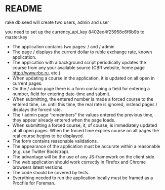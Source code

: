 # README

rake db:seed will create two users, admin and user

you need to set up the currency_api_key 8402ec4f25958c6f6b9b to master.key

- The application contains two pages: / and / admin
- The page / displays the current dollar to ruble exchange rate, known
application.
- The application with a background script periodically updates the course from any
your available source (CBR website, home page
http://www.rbc.ru, etc.).
- When updating a course in the application, it is updated on all open in
current pages.
- On the / admin page there is a form containing a field for entering a number,
field for entering date-time and submit.
- When submitting, the entered number is made a forced course to the entered
time, i.e. until this time, the real rate is ignored, instead
pages / displays the forced rate.
- The / admin page “remembers” the values ​​entered the previous time, they
appear already entered when the page loads.
- When submitting a forced course, it, of course, is immediately updated at all
open pages. When the forced time expires
course on all pages the real course begins to be displayed.
- The form contains reasonable validations.
- The appearance of the application must be accurate within a reasonable
(e.g. use Twitter Bootstrap).
- The advantage will be the use of any JS-framework on the client
side.
- The web application should work correctly in Firefox and Chrome browsers
latest versions.
- The code should be covered by tests.
- Everything needed to run the application locally must be
framed as a Procfile for Foreman.